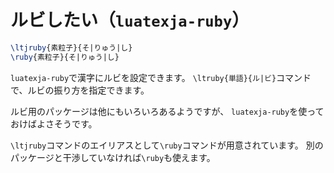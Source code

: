 # ルビしたい（`luatexja-ruby`）

```latex
\ltjruby{素粒子}{そ|りゅう|し}
\ruby{素粒子}{そ|りゅう|し}
```

`luatexja-ruby`で漢字にルビを設定できます。
`\ltruby{単語}{ル|ビ}`コマンドで、ルビの振り方を指定できます。

ルビ用のパッケージは他にもいろいろあるようですが、
`luatexja-ruby`を使っておけばよさそうです。

`\ltjruby`コマンドのエイリアスとして`\ruby`コマンドが用意されています。
別のパッケージと干渉していなければ`\ruby`も使えます。
